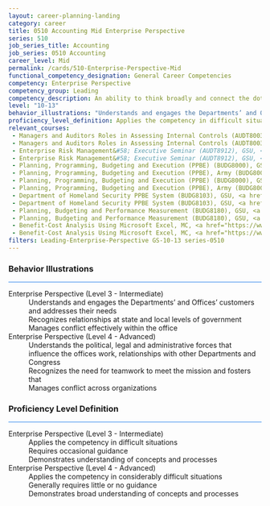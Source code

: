 ```yaml
---
layout: career-planning-landing
category: career
title: 0510 Accounting Mid Enterprise Perspective
series: 510
job_series_title: Accounting
job_series: 0510 Accounting
career_level: Mid
permalink: /cards/510-Enterprise-Perspective-Mid
functional_competency_designation: General Career Competencies
competency: Enterprise Perspective
competency_group: Leading
competency_description: An ability to think broadly and connect the dots among various aspects of the enterprise
level: "10-13"
behavior_illustrations: "Understands and engages the Departments’ and Offices’ customers and addresses their needs ? Recognizes relationships at state and local levels of government ? Manages conflict effectively within the office ? Understands the political, legal and administrative forces that influence the offices work, relationships with other Departments and Congress ? Recognizes the need for teamwork to meet the mission and fosters that ? Manages conflict across organizations"
proficiency_level_definition: Applies the competency in difficult situations ? Requires occasional guidance ? Demonstrates understanding of concepts and processes ? Applies the competency in considerably difficult situations ? Generally requires little or no guidance ? Demonstrates broad understanding of concepts and processes
relevant_courses: 
 - Managers and Auditors Roles in Assessing Internal Controls (AUDT8003), GSU, <a href="https://www.LearnAtGSUSA.com/AUDT8012">https://www.LearnAtGSUSA.com/AUDT8012</a>
 - Managers and Auditors Roles in Assessing Internal Controls (AUDT8003), GSU, <a href="https://www.LearnAtGSUSA.com/AUDT8016">https://www.LearnAtGSUSA.com/AUDT8016</a>
 - Enterprise Risk Management&#58; Executive Seminar (AUDT8912), GSU, <a href="https://www.LearnAtGSUSA.com/AUDT8917">https://www.LearnAtGSUSA.com/AUDT8917</a>
 - Enterprise Risk Management&#58; Executive Seminar (AUDT8912), GSU, <a href="https://www.LearnAtGSUSA.com/AUDT8921">https://www.LearnAtGSUSA.com/AUDT8921</a>
 - Planning, Programming, Budgeting and Execution (PPBE) (BUDG8000), GSU, <a href="https://www.LearnAtGSUSA.com/BUDG8005">https://www.LearnAtGSUSA.com/BUDG8005</a>
 - Planning, Programming, Budgeting and Execution (PPBE), Army (BUDG8001), GSU, <a href="https://www.LearnAtGSUSA.com/BUDG8006">https://www.LearnAtGSUSA.com/BUDG8006</a>
 - Planning, Programming, Budgeting and Execution (PPBE) (BUDG8000), GSU, <a href="https://www.LearnAtGSUSA.com/BUDG8009">https://www.LearnAtGSUSA.com/BUDG8009</a>
 - Planning, Programming, Budgeting and Execution (PPBE), Army (BUDG8001), GSU, <a href="https://www.LearnAtGSUSA.com/BUDG8010">https://www.LearnAtGSUSA.com/BUDG8010</a>
 - Department of Homeland Security PPBE System (BUDG8103), GSU, <a href="https://www.LearnAtGSUSA.com/BUDG8108">https://www.LearnAtGSUSA.com/BUDG8108</a>
 - Department of Homeland Security PPBE System (BUDG8103), GSU, <a href="https://www.LearnAtGSUSA.com/BUDG8112">https://www.LearnAtGSUSA.com/BUDG8112</a>
 - Planning, Budgeting and Performance Measurement (BUDG8180), GSU, <a href="https://www.LearnAtGSUSA.com/BUDG8181">https://www.LearnAtGSUSA.com/BUDG8181</a>
 - Planning, Budgeting and Performance Measurement (BUDG8180), GSU, <a href="https://www.LearnAtGSUSA.com/BUDG8185">https://www.LearnAtGSUSA.com/BUDG8185</a>
 - Benefit-Cost Analysis Using Microsoft Excel, MC, <a href="https://www.managementconcepts.com/course/id/5405?utm_source=CFOportal&utm_medium=listing&utm_campaign=CFOTTEP&utm_id=23FM">https://www.managementconcepts.com/course/id/5405?utm_source=CFOportal&utm_medium=listing&utm_campaign=CFOTTEP&utm_id=23FM</a>
 - Benefit-Cost Analysis Using Microsoft Excel, MC, <a href="https://www.managementconcepts.com/course/id/5405?utm_source=CFOportal&utm_medium=listing&utm_campaign=CFOTTEP&utm_id=23FM">https://www.managementconcepts.com/course/id/5405?utm_source=CFOportal&utm_medium=listing&utm_campaign=CFOTTEP&utm_id=23FM</a>
filters: Leading-Enterprise-Perspective GS-10-13 series-0510
---
```


<div class="desktop:grid-col-6 margin-y-3">
  <div class="border-top-2 bg-white padding-3 shadow-5 height-full members-hover border-1px button-border border-top-blue radius-lg card-text-color">
    <h3>Behavior Illustrations</h3>
    <hr style="background-color: #2680EB !important;"/>
    <dl class="text-base card-content-color"><dt>Enterprise Perspective (Level 3 - Intermediate)</dt><dd>Understands and engages the Departments’ and Offices’ customers and addresses their needs </dd><dd> Recognizes relationships at state and local levels of government </dd><dd> Manages conflict effectively within the office</dd><dt>Enterprise Perspective (Level 4 - Advanced)</dt><dd>Understands the political, legal and administrative forces that influence the offices work, relationships with other Departments and Congress </dd><dd> Recognizes the need for teamwork to meet the mission and fosters that </dd><dd> Manages conflict across organizations</dd></dl>
  </div>
</div>
<div class="desktop:grid-col-6 margin-y-3">
  <div class="border-top-2 bg-white padding-3 shadow-5 height-full members-hover border-1px button-border border-top-blue radius-lg card-text-color">
    <h3>Proficiency Level Definition</h3>
     <hr style="background-color: #2680EB !important;"/>
    <dl class="text-base card-content-color"><dt>Enterprise Perspective (Level 3 - Intermediate)</dt><dd>Applies the competency in difficult situations </dd><dd> Requires occasional guidance </dd><dd> Demonstrates understanding of concepts and processes</dd><dt>Enterprise Perspective (Level 4 - Advanced)</dt><dd>Applies the competency in considerably difficult situations </dd><dd> Generally requires little or no guidance </dd><dd> Demonstrates broad understanding of concepts and processes</dd></dl>
  </div>
</div>
